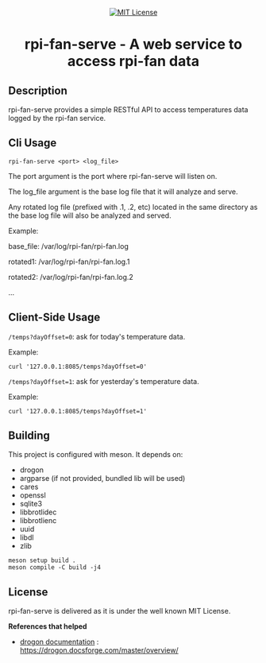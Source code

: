 <p align="center">
      <a href="https://scott-hamilton.mit-license.org/"><img alt="MIT License" src="https://img.shields.io/badge/License-MIT-525252.svg?labelColor=292929&logo=creative%20commons&style=for-the-badge" /></a>
</p>
<h1 align="center">rpi-fan-serve - A web service to access rpi-fan data</h1>

## Description
rpi-fan-serve provides a simple RESTful API to access temperatures
data logged by the rpi-fan service.

## Cli Usage
```shell_session
rpi-fan-serve <port> <log_file>
```

The port argument is the port where rpi-fan-serve will listen on.

The log_file argument is the base log file that it will analyze and serve.

Any rotated log file (prefixed with .1, .2, etc) located in the same directory
as the base log file will also be analyzed and served.

Example: 

base_file: /var/log/rpi-fan/rpi-fan.log

rotated1: /var/log/rpi-fan/rpi-fan.log.1

rotated2: /var/log/rpi-fan/rpi-fan.log.2

...

## Client-Side Usage

`/temps?dayOffset=0`: ask for today's temperature data.

Example: 
```shell_session
curl '127.0.0.1:8085/temps?dayOffset=0'
```

`/temps?dayOffset=1`: ask for yesterday's temperature data.

Example: 
```shell_session
curl '127.0.0.1:8085/temps?dayOffset=1'
```

## Building
This project is configured with meson.
It depends on:
 - drogon
 - argparse (if not provided, bundled lib will be used)
 - cares
 - openssl
 - sqlite3
 - libbrotlidec
 - libbrotlienc
 - uuid
 - libdl
 - zlib

```shell_session
meson setup build .
meson compile -C build -j4
```

## License
rpi-fan-serve is delivered as it is under the well known MIT License.

**References that helped**
 - [drogon documentation] : <https://drogon.docsforge.com/master/overview/>

[//]: # (These are reference links used in the body of this note and get stripped out when the markdown processor does its job. There is no need to format nicely because it shouldn't be seen. Thanks SO - http://stackoverflow.com/questions/4823468/store-comments-in-markdown-syntax)

   [drogon documentation]: <https://drogon.docsforge.com/master/overview/>
